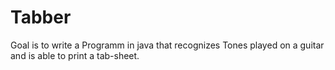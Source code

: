# Tabber

Goal is to write a Programm in java that recognizes Tones played on a guitar and is able to print a tab-sheet.
